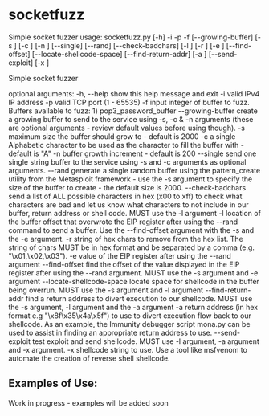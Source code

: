 # socketfuzz
Simple socket fuzzer
usage: socketfuzz.py [-h] -i <ip address> -p <port> -f <buffer to fuzz>
                     [--growing-buffer] [-s <size>] [-c <char>]
                     [-n <increment>] [--single] [--rand] [--check-badchars]
                     [-l <buffer location>] [-r <chars to remove>]
                     [-e <EIP value>] [--find-offset]
                     [--locate-shellcode-space] [--find-return-addr]
                     [-a <return address>] [--send-exploit] [-x <shellcode>]

Simple socket fuzzer

optional arguments:
  -h, --help            show this help message and exit
  -i <ip address>       valid IPv4 IP address
  -p <port>             valid TCP port (1 - 65535)
  -f <buffer to fuzz>   input integer of buffer to fuzz. Buffers available to
                        fuzz: 1) pop3_password_buffer
  --growing-buffer      create a growing buffer to send to the service using
                        -s, -c & -n arguments (these are optional arguments -
                        review default values before using though).
  -s <size>             maximum size the buffer should grow to - default is
                        2000
  -c <char>             a single Alphabetic character to be used as the
                        character to fill the buffer with - default is "A"
  -n <increment>        buffer growth increment - default is 200
  --single              send one single string buffer to the service using -s
                        and -c arguments as optional arguments.
  --rand                generate a single random buffer using the
                        pattern_create utility from the Metasploit framework -
                        use the -s argument to specify the size of the buffer
                        to create - the default size is 2000.
  --check-badchars      send a list of ALL possible characters in hex (x00 to
                        xff) to check what characters are bad and let us know
                        what characters to not include in our buffer, return
                        address or shell code. MUST use the -l argument
  -l <buffer location>  location of the buffer offset that overwrote the EIP
                        register after using the --rand command to send a
                        buffer. Use the --find-offset argument with the -s and
                        the -e argument.
  -r <chars to remove>  string of hex chars to remove from the hex list. The
                        string of chars MUST be in hex format and be separated
                        by a comma (e.g. "\x01,\x02,\x03").
  -e <EIP value>        value of the EIP register after using the --rand
                        argument
  --find-offset         find the offset of the value displayed in the EIP
                        register after using the --rand argument. MUST use the
                        -s argument and -e argument
  --locate-shellcode-space
                        locate space for shellcode in the buffer being
                        overrun. MUST use the -s argument and -l argument
  --find-return-addr    find a return address to divert execution to our
                        shellcode. MUST use the -s argument, -l argument and
                        the -a argument
  -a <return address>   return address (in hex format e.g "\x8f\x35\x4a\x5f")
                        to use to divert execution flow back to our shellcode.
                        As an example, the Immunity debugger script mona.py
                        can be used to assist in finding an appropriate return
                        address to use.
  --send-exploit        test exploit and send shellcode. MUST use -l argument,
                        -a argument and -x argument.
  -x <shellcode>        shellcode string to use. Use a tool like msfvenom to
                        automate the creation of reverse shell shellcode.

Examples of Use:
--------------------------------
Work in progress - examples will be added soon

